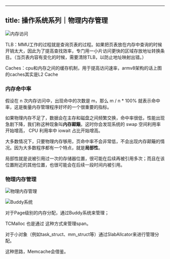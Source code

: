 
---
title: 操作系统系列｜物理内存管理
---

![内存访问](https://pics3.baidu.com/feed/838ba61ea8d3fd1f0c5a12495ab0521794ca5f7c.jpeg?token=dd0db40934355dcfa5bc35bec53f8b4d)

TLB：MMU工作的过程就是查询页表的过程。如果把页表放在内存中查询的时候开销太大，因此为了提高查找效率，专门用一小片访问更快的区域存放地址转换条目。（当页表内容有变化的时候，需要清除TLB，以防止地址映射出错。）

Caches：cpu和内存之间的缓存机制，用于提高访问速率，armv8架构的话上图的caches其实是L2 Cache

### 内存命中率

假设在 n 次内存访问中，出现命中的次数是 m，那么 m / n * 100% 就表示命中率，这是衡量内存管理程序好坏的一个很重要的指标。

如果物理内存不足了，数据会在主存和磁盘之间频繁交换，命中率很低，性能出现急剧下降，我们称这种现象叫**内存颠簸**。这时你会发现系统的 swap 空间利用率开始增高， CPU 利用率中 iowait 占比开始增高。

大多数情况下，只要物理内存够用，页命中率不会非常低，不会出现内存颠簸的情况。因为大多数程序都有一个特点，就是**局部性**。

局部性就是说被引用过一次的存储器位置，很可能在后续再被引用多次；而且在该位置附近的其他位置，也很可能会在后续一段时间内被引用。

### 物理内存管理

![物理内存管理](https://pics7.baidu.com/feed/6609c93d70cf3bc7b0d84842bbfecda9cf112a4e.png?token=4f2dc6e2a73bddf5becd6dd924ebbded)


![Buddy系统](https://pics4.baidu.com/feed/962bd40735fae6cd484f59cc7d4d782c40a70fae.png?token=4296ed176d75fde417a7b04612fe8246)

对于Page级别的内存分配，通过Buddy系统来管理；

TCMalloc 也是通过 这种方式来管理span。

对于小对象（例如task_struct、mm_struct等）通过SlabAllcator来进行管理分配。

这种思路，Memcache会借鉴。
